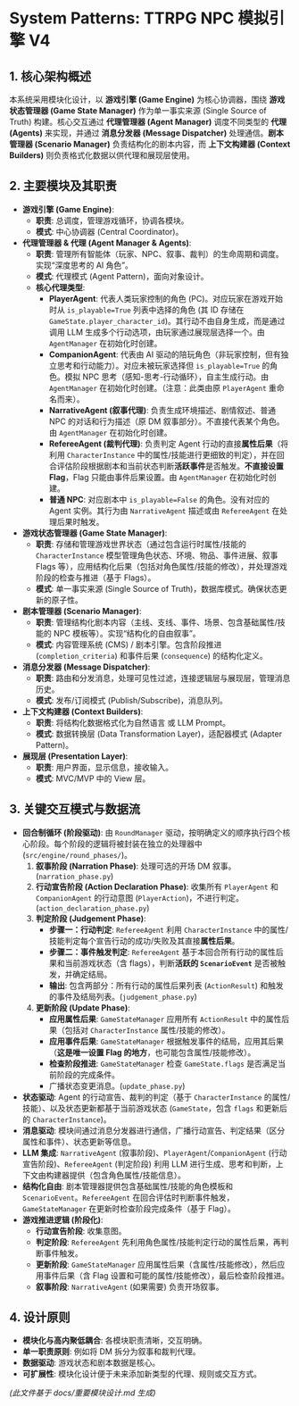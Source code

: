 # System Patterns: TTRPG NPC 模拟引擎 V4

## 1. 核心架构概述

本系统采用模块化设计，以 **游戏引擎 (Game Engine)** 为核心协调器，围绕 **游戏状态管理器 (Game State Manager)** 作为单一事实来源 (Single Source of Truth) 构建。核心交互通过 **代理管理器 (Agent Manager)** 调度不同类型的 **代理 (Agents)** 来实现，并通过 **消息分发器 (Message Dispatcher)** 处理通信。**剧本管理器 (Scenario Manager)** 负责结构化的剧本内容，而 **上下文构建器 (Context Builders)** 则负责格式化数据以供代理和展现层使用。

## 2. 主要模块及其职责

*   **游戏引擎 (Game Engine)**:
    *   **职责**: 总调度，管理游戏循环，协调各模块。
    *   **模式**: 中心协调器 (Central Coordinator)。
*   **代理管理器 & 代理 (Agent Manager & Agents)**:
    *   **职责**: 管理所有智能体（玩家、NPC、叙事、裁判）的生命周期和调度。实现“深度思考的 AI 角色”。
    *   **模式**: 代理模式 (Agent Pattern)，面向对象设计。
    *   **核心代理类型**:
        *   **PlayerAgent**: 代表人类玩家控制的角色 (PC)。对应玩家在游戏开始时从 `is_playable=True` 列表中选择的角色 (其 ID 存储在 `GameState.player_character_id`)。其行动不由自身生成，而是通过调用 LLM 生成多个行动选项，由玩家通过展现层选择一个。由 `AgentManager` 在初始化时创建。
        *   **CompanionAgent**: 代表由 AI 驱动的陪玩角色（非玩家控制，但有独立思考和行动能力）。对应未被玩家选择但 `is_playable=True` 的角色。模拟 NPC 思考（感知-思考-行动循环），自主生成行动。由 `AgentManager` 在初始化时创建。（注意：此类由原 `PlayerAgent` 重命名而来）。
        *   **NarrativeAgent (叙事代理)**: 负责生成环境描述、剧情叙述、普通 NPC 的对话和行为描述（原 DM 叙事部分）。不直接代表某个角色。由 `AgentManager` 在初始化时创建。
        *   **RefereeAgent (裁判代理)**: 负责判定 Agent 行动的直接**属性后果**（将利用 `CharacterInstance` 中的属性/技能进行更细致的判定），并在回合评估阶段根据剧本和当前状态判断**活跃事件**是否触发。**不直接设置 Flag**，Flag 只能由事件后果设置。由 `AgentManager` 在初始化时创建。
        *   **普通 NPC**: 对应剧本中 `is_playable=False` 的角色。没有对应的 Agent 实例。其行为由 `NarrativeAgent` 描述或由 `RefereeAgent` 在处理后果时触发。
*   **游戏状态管理器 (Game State Manager)**:
    *   **职责**: 存储和管理游戏世界状态（通过包含运行时属性/技能的 `CharacterInstance` 模型管理角色状态、环境、物品、事件进展、叙事 Flags 等），应用结构化后果（包括对角色属性/技能的修改），并处理游戏阶段的检查与推进（基于 Flags）。
    *   **模式**: 单一事实来源 (Single Source of Truth)，数据库模式。确保状态更新的原子性。
*   **剧本管理器 (Scenario Manager)**:
    *   **职责**: 管理结构化剧本内容（主线、支线、事件、场景、包含基础属性/技能的 NPC 模板等）。实现“结构化的自由叙事”。
    *   **模式**: 内容管理系统 (CMS) / 剧本引擎。包含阶段推进 (`completion_criteria`) 和事件后果 (`consequence`) 的结构化定义。
*   **消息分发器 (Message Dispatcher)**:
    *   **职责**: 路由和分发消息，处理可见性过滤，连接逻辑层与展现层，管理消息历史。
    *   **模式**: 发布/订阅模式 (Publish/Subscribe)，消息队列。
*   **上下文构建器 (Context Builders)**:
    *   **职责**: 将结构化数据格式化为自然语言 或 LLM Prompt。
    *   **模式**: 数据转换层 (Data Transformation Layer)，适配器模式 (Adapter Pattern)。
*   **展现层 (Presentation Layer)**:
    *   **职责**: 用户界面，显示信息，接收输入。
    *   **模式**: MVC/MVP 中的 View 层。

## 3. 关键交互模式与数据流

*   **回合制循环 (阶段驱动)**: 由 `RoundManager` 驱动，按明确定义的顺序执行四个核心阶段。每个阶段的逻辑将被封装在独立的处理器中 (`src/engine/round_phases/`)。
    1.  **叙事阶段 (Narration Phase)**: 处理可选的开场 DM 叙事。(`narration_phase.py`)
    2.  **行动宣告阶段 (Action Declaration Phase)**: 收集所有 `PlayerAgent` 和 `CompanionAgent` 的行动意图 (`PlayerAction`)，不进行判定。(`action_declaration_phase.py`)
    3.  **判定阶段 (Judgement Phase)**:
        *   **步骤一：行动判定**: `RefereeAgent` 利用 `CharacterInstance` 中的属性/技能判定每个宣告行动的成功/失败及其直接**属性后果**。
        *   **步骤二：事件触发判定**: `RefereeAgent` 基于本回合所有行动的属性后果和当前游戏状态（含 flags），判断**活跃的 `ScenarioEvent`** 是否被触发，并确定结局。
        *   **输出**: 包含两部分：所有行动的属性后果列表 (`ActionResult`) 和触发的事件及结局列表。(`judgement_phase.py`)
    4.  **更新阶段 (Update Phase)**:
        *   **应用属性后果**: `GameStateManager` 应用所有 `ActionResult` 中的属性后果（包括对 `CharacterInstance` 属性/技能的修改）。
        *   **应用事件后果**: `GameStateManager` 根据触发事件的结局，应用其后果（**这是唯一设置 Flag 的地方**，也可能包含属性/技能修改）。
        *   **检查阶段推进**: `GameStateManager` 检查 `GameState.flags` 是否满足当前阶段的完成条件。
        *   广播状态变更消息。(`update_phase.py`)
*   **状态驱动**: Agent 的行动宣告、裁判的判定（基于 `CharacterInstance` 的属性/技能）、以及状态更新都基于当前游戏状态 (`GameState`，包含 `flags` 和更新后的 `CharacterInstance`)。
*   **消息驱动**: 模块间通过消息分发器进行通信，广播行动宣告、判定结果（区分属性和事件）、状态更新等信息。
*   **LLM 集成**: `NarrativeAgent` (叙事阶段)、`PlayerAgent`/`CompanionAgent` (行动宣告阶段)、`RefereeAgent` (判定阶段) 利用 LLM 进行生成、思考和判断，上下文由构建器提供（包含角色属性/技能信息）。
*   **结构化自由**: 剧本管理器提供包含基础属性/技能的角色模板和 `ScenarioEvent`。`RefereeAgent` 在回合评估时判断事件触发，`GameStateManager` 在更新时检查阶段完成条件（基于 Flag）。
*   **游戏推进逻辑 (阶段化)**:
    *   **行动宣告阶段**: 收集意图。
    *   **判定阶段**: `RefereeAgent` 先利用角色属性/技能判定行动的属性后果，再判断事件触发。
    *   **更新阶段**: `GameStateManager` 应用属性后果（含属性/技能修改），然后应用事件后果（含 Flag 设置和可能的属性/技能修改），最后检查阶段推进。
    *   **叙事阶段**: `NarrativeAgent` (如果需要) 负责开场叙事。

## 4. 设计原则

*   **模块化与高内聚低耦合**: 各模块职责清晰，交互明确。
*   **单一职责原则**: 例如将 DM 拆分为叙事和裁判代理。
*   **数据驱动**: 游戏状态和剧本数据是核心。
*   **可扩展性**: 模块化设计便于未来添加新类型的代理、规则或交互方式。

*(此文件基于 docs/重要模块设计.md 生成)*
